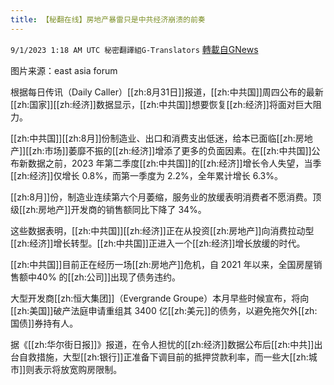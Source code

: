 ```yaml
---
title: 【秘翻在线】房地产暴雷只是中共经济崩溃的前奏
---
```

`9/1/2023 1:18 AM UTC 秘密翻譯組G-Translators` [轉載自GNews](https://gnews.org/articles/1628408)

图片来源：east asia forum

根据每日传讯（Daily Caller）[[zh:8月31日]]报道，[[zh:中共国]]周四公布的最新[[zh:国家]][[zh:经济]]数据显示，[[zh:中共国]]想要恢复[[zh:经济]]将面对巨大阻力。

[[zh:中共国]][[zh:8月]]份制造业、出口和消费支出低迷，给本已面临[[zh:房地产]][[zh:市场]]萎靡不振的[[zh:经济]]增添了更多的负面因素。在[[zh:中共国]]公布新数据之前，2023 年第二季度[[zh:中共国]]的[[zh:经济]]增长令人失望，当季[[zh:经济]]仅增长 0.8%，而第一季度为 2.2%，全年累计增长 6.3%。

[[zh:8月]]份，制造业连续第六个月萎缩，服务业的放缓表明消费者不愿消费。顶级[[zh:房地产]]开发商的销售额同比下降了 34%。

这些数据表明，[[zh:中共国]][[zh:经济]]正在从投资[[zh:房地产]]向消费拉动型[[zh:经济]]增长转型。[[zh:中共国]]正进入一个[[zh:经济]]增长放缓的时代。

[[zh:中共国]]目前正在经历一场[[zh:房地产]]危机，自 2021 年以来，全国房屋销售额中40% 的[[zh:公司]]出现了债务违约。

大型开发商[[zh:恒大集团]]（Evergrande Groupe）本月早些时候宣布，将向[[zh:美国]]破产法庭申请重组其 3400 亿[[zh:美元]]的债务，以避免拖欠外[[zh:国债]]券持有人。

据《[[zh:华尔街日报]]》报道，在令人担忧的[[zh:经济]]数据公布后[[zh:中共]]出台自救措施，大型[[zh:银行]]正准备下调目前的抵押贷款利率，而一些大[[zh:城市]]则表示将放宽购房限制。
